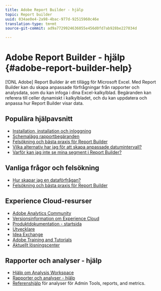 ```yaml
---
title: Adobe Report Builder - hjälp
topic: Report builder
uuid: 034ae0e4-2a98-4bac-977d-92515960c46e
translation-type: tm+mt
source-git-commit: ad9a7729924636055e456d0fd7ab928be227034d

---
```



# Adobe Report Builder - hjälp {#adobe-report-builder-help}

[!DNL Adobe] Report Builder är ett tillägg för Microsoft Excel. Med Report Builder kan du skapa anpassade förfrågningar från rapporter och analysdata, som du kan infoga i dina Excel-kalkylblad. Begäranden kan referera till celler dynamiskt i kalkylbladet, och du kan uppdatera och anpassa hur Report Builder visar data.

<!-- >>[!IMPORTANT]
>
>Update your installation of Report Builder to the latest version. This update is a pre-requisite for running the Analytics user ID migration to the Admin Console, beginning in April 2018.
>
>See [Analytics User Migration to the Admin Console](https://docs.adobe.com/content/help/en/analytics/admin/user-product-management/user-management/migrate-users/c-migration-tool.html) for migration information.

>[!IMPORTANT]
>
>Due to the end of support for TLS 1.0, we recommended that Adobe Report Builder (ARB) users download ARB v5.6.21 prior to September 13, 2018. After that date, prior versions of ARB will not be supported. -->

<!-- Tutorial goes here -->

## Populära hjälpavsnitt

* [Installation, installation och inloggning](setup/login.md)
* [Schemalägg rapportbegäranden](schedule-report-requests.md)
* [Felsökning och bästa praxis för Report Builder](troubleshoot.md)
* [Vilka alternativ har jag för att skapa anpassade datumintervall?](data-requests/configuring-report-dates/c-customized-date-expressions/t-customized-date-expressions.md)
* [Varför kan jag inte se mina segment i Report Builder?](data-requests/segmentation.md)

## Vanliga frågor och felsökning

* [Hur skapar jag en dataförfrågan?](data-requests/t-create-a-data-request.md)
* [Felsökning och bästa praxis för Report Builder](troubleshoot.md)

## Experience Cloud-resurser

* [Adobe Analytics Community](https://helpx.adobe.com/marketing-cloud/analytics.html)
* [Versionsinformation om Experience Cloud](https://docs.adobe.com/content/help/en/release-notes/experience-cloud/current.html)
* [Produktdokumentation - startsida](https://docs.adobe.com/content/help/en/experience-cloud/user-guides/home.html)
* [Utvecklare](https://www.adobe.io/apis/experiencecloud.html)
* [Idea Exchange](https://ideas.omniture.com/t5/Adobe-Idea-Exchange-for-Omniture/idb-p/IdeaExchange3)
* [Adobe Training and Tutorials](https://helpx.adobe.com/learning.html?promoid=KAUDK)
* [Aktuellt lösningscenter](https://www.omniture.com/en/products/online_business_optimization)

<!--Meike Russ Replace the omniture links above?-->

## Rapporter och analyser - hjälp

* [Hjälp om Analysis Workspace](https://docs.adobe.com/content/help/en/analytics/analyze/analysis-workspace/home.html)
* [Rapporter och analyser - hjälp](https://docs.adobe.com/content/help/en/analytics/analyze/reports-analytics/getting-started.html)
* [Referenshjälp](https://docs.adobe.com/content/help/en/analytics/landing/home.html) för analyser för Admin Tools, reports, and metrics.
